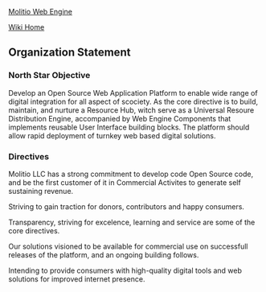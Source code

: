 [Molitio Web Engine](../../../README.md)

[Wiki Home](../Home.md)


## Organization Statement

### North Star Objective

Develop an Open Source Web Application Platform to enable wide range of digital integration for all aspect of scociety. As the core directive is to build, maintain, and nurture a Resource Hub, witch serve as a Universal Resoure Distribution Engine, accompanied by Web Engine Components that implements reusable User Interface building blocks. The platform should allow rapid deployment of turnkey web based digital solutions.

### Directives

Molitio LLC has a strong commitment to develop code Open Source code, and be the first customer of it in Commercial Activites to generate self sustaining revenue. 

Striving to gain traction for donors, contributors and happy consumers.

Transparency, striving for excelence, learning and service are some of the core directives.

Our solutions visioned to be available for commercial use on successfull releases of the platform, and an ongoing building follows.

Intending to provide consumers with high-quality digital tools and web solutions for improved internet presence.

